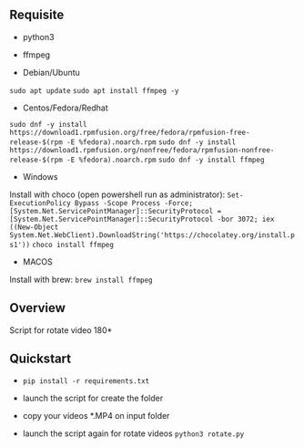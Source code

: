 ## Requisite 

- python3
- ffmpeg

- Debian/Ubuntu

```sudo apt update```
```sudo apt install ffmpeg -y```

- Centos/Fedora/Redhat

```sudo dnf -y install https://download1.rpmfusion.org/free/fedora/rpmfusion-free-release-$(rpm -E %fedora).noarch.rpm```
```sudo dnf -y install https://download1.rpmfusion.org/nonfree/fedora/rpmfusion-nonfree-release-$(rpm -E %fedora).noarch.rpm```
```sudo dnf -y install ffmpeg``` 

- Windows

Install with choco (open powershell run as administrator):
```Set-ExecutionPolicy Bypass -Scope Process -Force; [System.Net.ServicePointManager]::SecurityProtocol = [System.Net.ServicePointManager]::SecurityProtocol -bor 3072; iex ((New-Object System.Net.WebClient).DownloadString('https://chocolatey.org/install.ps1'))```
```choco install ffmpeg```

- MACOS

Install with brew:
```brew install ffmpeg```

## Overview

Script for rotate video 180*

## Quickstart

- ```pip install -r requirements.txt```

- launch the script for create the folder

- copy your videos *.MP4 on input folder

- launch the script again for rotate videos ```python3 rotate.py```
